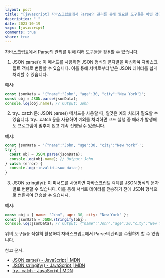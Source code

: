 ```yaml
---
layout: post
title: "[javascript] 자바스크립트에서 Parse의 관리를 위해 필요한 도구들은 어떤 것이 있을까요?"
description: " "
date: 2023-10-19
tags: [javascript]
comments: true
share: true
---
```

자바스크립트에서 Parse의 관리를 위해 여러 도구들을 활용할 수 있습니다. 

1. JSON.parse(): 이 메서드를 사용하면 JSON 형식의 문자열을 파싱하여 자바스크립트 객체로 변환할 수 있습니다. 이를 통해 서버로부터 받은 JSON 데이터를 쉽게 처리할 수 있습니다.

예시:
```javascript
const jsonData = '{"name":"John", "age":30, "city":"New York"}';
const obj = JSON.parse(jsonData);
console.log(obj.name); // Output: John
```

2. try...catch 문: JSON.parse() 메서드를 사용할 때, 알맞은 예외 처리가 필요할 수 있습니다. try...catch 문을 사용하여 예외를 처리하면 코드 실행 중 에러가 발생해도 프로그램이 멈추지 않고 계속 진행될 수 있습니다.

예시:
```javascript
const jsonData = '{"name":"John, "age":30, "city":"New York"}';
try {
  const obj = JSON.parse(jsonData);
  console.log(obj.name); // Output: John
} catch (error) {
  console.log("Invalid JSON data");
}
```

3. JSON.stringify(): 이 메서드를 사용하면 자바스크립트 객체를 JSON 형식의 문자열로 변환할 수 있습니다. 이를 통해 서버로 데이터를 전송하기 전에 JSON 형식으로 변환하여 전송할 수 있습니다.

예시:
```javascript
const obj = { name: "John", age: 30, city: "New York" };
const jsonData = JSON.stringify(obj);
console.log(jsonData); // Output: {"name":"John","age":30,"city":"New York"}
```

위의 도구들을 적절히 활용하여 자바스크립트에서 Parse의 관리를 수월하게 할 수 있습니다.

참고 문서:
- [JSON.parse() - JavaScript | MDN](https://developer.mozilla.org/en-US/docs/Web/JavaScript/Reference/Global_Objects/JSON/parse)
- [JSON.stringify() - JavaScript | MDN](https://developer.mozilla.org/en-US/docs/Web/JavaScript/Reference/Global_Objects/JSON/stringify)
- [try...catch - JavaScript | MDN](https://developer.mozilla.org/en-US/docs/Web/JavaScript/Reference/Statements/try...catch)